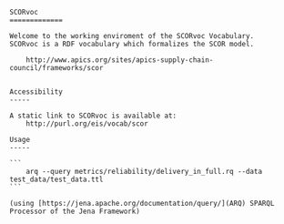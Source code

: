 	
	SCORvoc
	=============

	Welcome to the working enviroment of the SCORvoc Vocabulary.
	SCORvoc is a RDF vocabulary which formalizes the SCOR model. 

		http://www.apics.org/sites/apics-supply-chain-council/frameworks/scor


	Accessibility
	-----

	A static link to SCORvoc is available at:
		http://purl.org/eis/vocab/scor

	Usage
	-----

	```
		arq --query metrics/reliability/delivery_in_full.rq --data test_data/test_data.ttl
	```
	
	(using [https://jena.apache.org/documentation/query/](ARQ) SPARQL Processor of the Jena Framework)	

